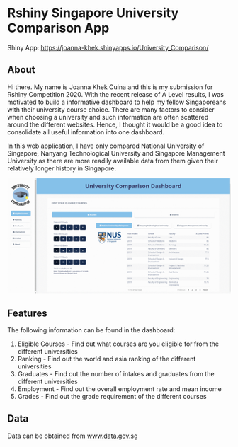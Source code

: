 # Rshiny Singapore University Comparison App
Shiny App: https://joanna-khek.shinyapps.io/University_Comparison/


## About
Hi there. My name is Joanna Khek Cuina and this is my submission for Rshiny Competition 2020. With the recent release of A Level results, I was motivated to build a informative dashboard to help my fellow Singaporeans with their university course choice. There are many factors to consider when choosing a university and such information are often scattered around the different websites. Hence, I thought it would be a good idea to consolidate all useful information into one dashboard.

In this web application, I have only compared National University of Singapore, Nanyang Technological University and Singapore Management University as there are more readily available data from them given their relatively longer history in Singapore. 

![Thumbnail](/images/thumbnail_github.gif)

## Features
The following information can be found in the dashboard:
1. Eligible Courses - Find out what courses are you eligible for from the different universities
2. Ranking - Find out the world and asia ranking of the different universities
3. Graduates - Find out the number of intakes and graduates from the different universities
4. Employment - Find out the overall employment rate and mean income
5. Grades - Find out the grade requirement of the different courses

## Data
Data can be obtained from www.data.gov.sg
